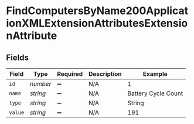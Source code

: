 # FindComputersByName200ApplicationXMLExtensionAttributesExtensionAttribute


## Fields

| Field               | Type                | Required            | Description         | Example             |
| ------------------- | ------------------- | ------------------- | ------------------- | ------------------- |
| `id`                | *number*            | :heavy_minus_sign:  | N/A                 | 1                   |
| `name`              | *string*            | :heavy_minus_sign:  | N/A                 | Battery Cycle Count |
| `type`              | *string*            | :heavy_minus_sign:  | N/A                 | String              |
| `value`             | *string*            | :heavy_minus_sign:  | N/A                 | 191                 |